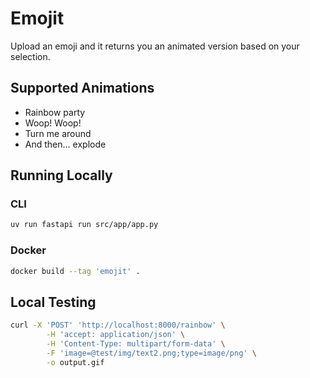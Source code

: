 # Emojit

Upload an emoji and it returns you an animated version based on your selection.

## Supported Animations

- Rainbow party
- Woop! Woop!
- Turn me around
- And then… explode

## Running Locally

### CLI

```sh
uv run fastapi run src/app/app.py
```

### Docker

```sh
docker build --tag 'emojit' .
```

## Local Testing

```bash
curl -X 'POST' 'http://localhost:8000/rainbow' \
        -H 'accept: application/json' \
        -H 'Content-Type: multipart/form-data' \
        -F 'image=@test/img/text2.png;type=image/png' \
        -o output.gif
```
